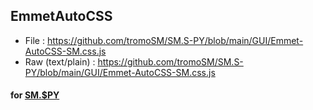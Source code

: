 ## EmmetAutoCSS
- File : https://github.com/tromoSM/SM.S-PY/blob/main/GUI/Emmet-AutoCSS-SM.css.js
- Raw (text/plain) : https://github.com/tromoSM/SM.S-PY/blob/main/GUI/Emmet-AutoCSS-SM.css.js

#### for [SM.$PY](https://github.com/tromoSM/SM.S-PY)
